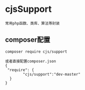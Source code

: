 # cjsSupport
```
常用php函数、类库、算法等封装

```

## composer配置
```
composer require cjs/support

或者直接配置composer.json
{
 "require": {
        "cjs/support":"dev-master"
  }
}

```

